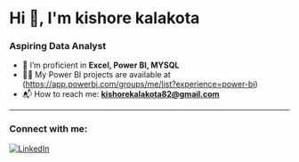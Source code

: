 # Hi 👋, I'm kishore kalakota
### Aspiring Data Analyst  

- 🌱 I’m proficient in **Excel, Power BI, MYSQL**  
- 👩‍💻 My Power BI projects are available at (https://app.powerbi.com/groups/me/list?experience=power-bi)   
- 📬 How to reach me: **kishorekalakota82@gmail.com**  

---

### Connect with me:
[![LinkedIn](https://img.shields.io/badge/LinkedIn-blue?logo=linkedin&logoColor=white)](https://www.linkedin.com/in/kalakotakishore/)
